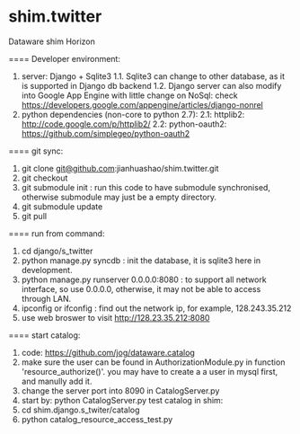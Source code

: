 shim.twitter
============

Dataware shim Horizon

====
Developer environment: 
  1. server: Django + Sqlite3 
    1.1. Sqlite3 can change to other database, as it is supported in Django db backend
    1.2. Django server can also modify into Google App Engine with little change on NoSql: check https://developers.google.com/appengine/articles/django-nonrel
  2. python dependencies (non-core to python 2.7): 
    2.1: httplib2: http://code.google.com/p/httplib2/
    2.2: python-oauth2: https://github.com/simplegeo/python-oauth2

====
git sync:
  1. git clone git@github.com:jianhuashao/shim.twitter.git
  2. git checkout
  3. git submodule init : run this code to have submodule synchronised, otherwise submodule may just be a empty directory. 
  4. git submodule update
  5. git pull
  
====
run from command:
  1. cd django/s_twitter
  2. python manage.py syncdb : init the database, it is sqlite3 here in development.
  3. python manage.py runserver 0.0.0.0:8080 : to support all network interface, so use 0.0.0.0, otherwise, it may not be able to access through LAN.
  4. ipconfig or ifconfig : find out the network ip, for example, 128.243.35.212 
  5. use web broswer to visit http://128.23.35.212:8080


====
start catalog:
  1. code: https://github.com/jog/dataware.catalog
  2. make sure the user can be found in AuthorizationModule.py in function 'resource_authorize()'. you may have to create a a user in mysql first, and manully add it.
  3. change the server port into 8090 in CatalogServer.py
  4. start by: python CatalogServer.py
test catalog in shim:
  1. cd shim.django.s_twiter/catalog
  2. python catalog_resource_access_test.py




